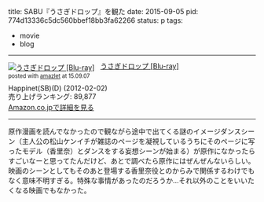 title: SABU『うさぎドロップ』を観た
date: 2015-09-05
pid: 774d13336c5dc560bbef18bb3fa62266
status: p
tags:
- movie
- blog
---

<div class="amazlet-box" style="margin-bottom:0px;"><div class="amazlet-image" style="float:left;margin:0px 12px 1px 0px;"><a href="http://www.amazon.co.jp/exec/obidos/ASIN/B005WQWPRS/dotimpact-22/ref=nosim/" name="amazletlink" target="_blank"><img src="http://ecx.images-amazon.com/images/I/61r72LNB5oL._SL160_.jpg" alt="うさぎドロップ [Blu-ray]" style="border: none;" /></a></div><div class="amazlet-info" style="line-height:120%; margin-bottom: 10px"><div class="amazlet-name" style="margin-bottom:10px;line-height:120%"><a href="http://www.amazon.co.jp/exec/obidos/ASIN/B005WQWPRS/dotimpact-22/ref=nosim/" name="amazletlink" target="_blank">うさぎドロップ [Blu-ray]</a><div class="amazlet-powered-date" style="font-size:80%;margin-top:5px;line-height:120%">posted with <a href="http://www.amazlet.com/" title="amazlet" target="_blank">amazlet</a> at 15.09.07</div></div><div class="amazlet-detail">Happinet(SB)(D) (2012-02-02)<br />売り上げランキング: 89,877<br /></div><div class="amazlet-sub-info" style="float: left;"><div class="amazlet-link" style="margin-top: 5px"><a href="http://www.amazon.co.jp/exec/obidos/ASIN/B005WQWPRS/dotimpact-22/ref=nosim/" name="amazletlink" target="_blank">Amazon.co.jpで詳細を見る</a></div></div></div><div class="amazlet-footer" style="clear: left"></div></div>

---- 

原作漫画を読んでなかったので観ながら途中で出てくる謎のイメージダンスシーン（主人公の松山ケンイチが雑誌のページを凝視しているうちにそのページに写ったモデル（香里奈）とダンスをする妄想シーンが始まる）が原作になかったらすごいなーと思ってたんだけど、あとで調べたら原作にはぜんぜんないらしい。映画のシーンとしてもそのあと登場する香里奈役とのからみで関係するわけでもなく意味不明すぎる。特殊な事情があったのだろうか…それ以外のことをいいたくなる映画でもなかった。